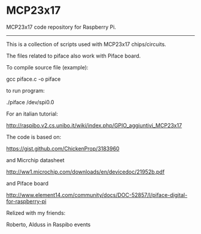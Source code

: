 MCP23x17
======

MCP23x17 code repository for Raspberry Pi.

---------------------------

This is a collection of scripts used with MCP23x17 chips/circuits.

The files related to piface also work with Piface board.

To compile source file (example):

gcc piface.c -o piface 

to run program:

./piface /dev/spi0.0

For an italian tutorial:

http://raspibo.v2.cs.unibo.it/wiki/index.php/GPIO_aggiuntivi_MCP23x17

The code is based on:

https://gist.github.com/ChickenProp/3183960 

and Micrchip datasheet

http://ww1.microchip.com/downloads/en/devicedoc/21952b.pdf

and Piface board

http://www.element14.com/community/docs/DOC-52857/l/piface-digital-for-raspberry-pi

Relized with my friends:

Roberto, Alduss in Raspibo events
